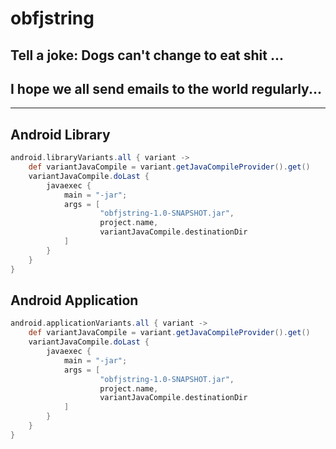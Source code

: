 # obfjstring
## Tell a joke: Dogs can't change to eat shit ...
## I hope we all send emails to the world regularly...

******

## Android Library
```groovy
android.libraryVariants.all { variant ->
    def variantJavaCompile = variant.getJavaCompileProvider().get()
    variantJavaCompile.doLast {
        javaexec {
            main = "-jar";
            args = [
                    "obfjstring-1.0-SNAPSHOT.jar",
                    project.name,
                    variantJavaCompile.destinationDir
            ]
        }
    }
}
```

## Android Application
```groovy
android.applicationVariants.all { variant ->
    def variantJavaCompile = variant.getJavaCompileProvider().get()
    variantJavaCompile.doLast {
        javaexec {
            main = "-jar";
            args = [
                    "obfjstring-1.0-SNAPSHOT.jar",
                    project.name,
                    variantJavaCompile.destinationDir
            ]
        }
    }
}
```